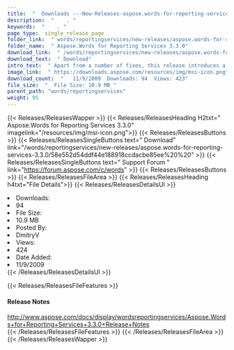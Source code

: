 ```yaml
---
title:  "  Downloads ---New-Releases-aspose.words-for-reporting-services-3.3.0 . " 
description:  "    . " 
keywords:  "    . " 
page_type:  single_release_page
folder_link:  " words/reportingservices/new-releases/aspose.words-for-reporting-services-3.3.0/"
folder_name:  " Aspose.Words for Reporting Services 3.3.0"
download_link:  " /words/reportingservices/new-releases/aspose.words-for-reporting-services-3.3.0/58e552d54ddf44e188918ccdacbe85ee"
download_text:  " Download"
intro_text:  " Apart from a number of fixes, this release introduces a very useful feature. It ..."
image_link:  " https://downloads.aspose.com/resources/img/msi-icon.png"
download_count:  "   11/9/2009  Downloads: 94  Views: 423"
file_size:  "  File Size: 10.9 MB "
parent_path: "words/reportingservices"
weight: 95 
---
```


{{< Releases/ReleasesWapper >}}
  {{< Releases/ReleasesHeading H2txt=" Aspose.Words for Reporting Services 3.3.0" imagelink="/resources/img/msi-icon.png">}}
  {{< Releases/ReleasesButtons >}}
    {{< Releases/ReleasesSingleButtons text=" Download" link="/words/reportingservices/new-releases/aspose.words-for-reporting-services-3.3.0/58e552d54ddf44e188918ccdacbe85ee%20%20" >}}
    {{< Releases/ReleasesSingleButtons text=" Support Forum " link="https://forum.aspose.com/c/words" >}}
  {{< Releases/ReleasesButtons >}}
  {{< Releases/ReleasesFileArea >}}
    {{< Releases/ReleasesHeading h4txt="File Details">}}
    {{< Releases/ReleasesDetailsUl >}}
             <li>Downloads:</li><li>94</li><li>File Size:</li><li>10.9 MB</li><li>Posted By:</li><li>DmitryV</li><li>Views:</li><li>424</li><li>Date Added:</li><li>11/9/2009</li>
    {{< /Releases/ReleasesDetailsUl >}}

  {{< Releases/ReleasesFileFeatures >}}
      <h4>Release Notes</h4><div><a href="http://www.aspose.com/docs/display/wordsreportingservices/Aspose.Words+for+Reporting+Services+3.3.0+Release+Notes">http://www.aspose.com/docs/display/wordsreportingservices/Aspose.Words+for+Reporting+Services+3.3.0+Release+Notes</a></div>
  {{< /Releases/ReleasesFileFeatures >}}
 {{< /Releases/ReleasesFileArea >}}
{{< /Releases/ReleasesWapper >}}



